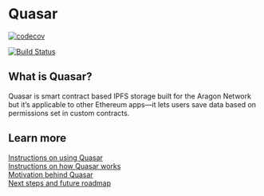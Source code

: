 # Quasar

[![codecov](https://codecov.io/gh/openworklabs/quasar/branch/primary/graph/badge.svg)](https://codecov.io/gh/openworklabs/quasar)

[![Build Status](https://travis-ci.org/openworklabs/quasar.svg?branch=primary)](https://travis-ci.org/openworklabs/quasar)

## What is Quasar?

Quasar is smart contract based IPFS storage built for the Aragon Network but it’s applicable to other Ethereum apps—it lets users save data based on permissions set in custom contracts.

## Learn more

[Instructions on using Quasar](https://github.com/openworklabs/quasar/blob/update/docs/docs/usingQuasar.md)<br />
[Instructions on how Quasar works](https://github.com/openworklabs/quasar/blob/update/docs/docs/usingQuasar.md)<br />
[Motivation behind Quasar](https://github.com/openworklabs/quasar/blob/update/docs/docs/motivations.md)<br />
[Next steps and future roadmap](https://github.com/openworklabs/quasar/blob/update/docs/docs/future.md)<br />

